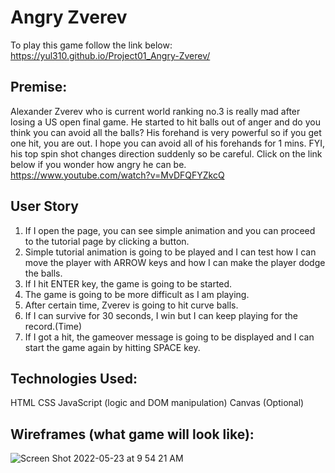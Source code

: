 # Angry Zverev
To play this game follow the link below:
https://yul310.github.io/Project01_Angry-Zverev/

## Premise:
Alexander Zverev who is current world ranking no.3 is really mad after losing a US open final game. He started to hit balls out of anger and do you think you can avoid all the balls? His forehand is very powerful so if you get one hit, you are out. I hope you can avoid all of his forehands for 1 mins. FYI, his top spin shot changes direction suddenly so be careful. Click on the link below if you wonder how angry he can be.<br>
https://www.youtube.com/watch?v=MvDFQFYZkcQ

## User Story
1. If I open the page, you can see simple animation and you can proceed to the tutorial page by clicking a button.<br>
2. Simple tutorial animation is going to be played and I can test how I can move the player with ARROW keys and how I can make the player dodge the balls.<br>
3. If I hit ENTER key, the game is going to be started. <br>
4. The game is going to be more difficult as I am playing. <br>
5. After certain time, Zverev is going to hit curve balls.<br>
6. If I can survive for 30 seconds, I win but I can keep playing for the record.(Time)<br>
7. If I got a hit, the gameover message is going to be displayed and I can start the game again
by hitting SPACE key.



## Technologies Used:
HTML
CSS
JavaScript (logic and DOM manipulation)
Canvas (Optional)

## Wireframes (what game will look like):
![Screen Shot 2022-05-23 at 9 54 21 AM](https://user-images.githubusercontent.com/104868625/169835562-915dde46-2279-4d4c-aec5-cb5d460691c0.png)